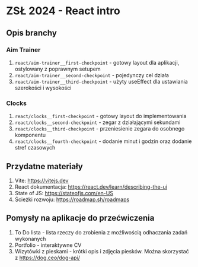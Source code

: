 # ZSŁ 2024 - React intro

## Opis branchy

### Aim Trainer

1. `react/aim-trainer__first-checkpoint` - gotowy layout dla aplikacji, ostylowany z poprawnym setupem
2. `react/aim-trainer__second-checkpoint` - pojedynczy cel działa
3. `react/aim-trainer__third-checkpoint` - użyty useEffect dla ustawiania szerokości i wysokości

### Clocks

1. `react/clocks__first-checkpoint` - gotowy layout do implementowania
2. `react/clocks__second-checkpoint` - zegar z działającymi sekundami
3. `react/clocks__third-checkpoint` - przeniesienie zegara do osobnego komponentu
4. `react/clocks__fourth-checkpoint` - dodanie minut i godzin oraz dodanie stref czasowych

## Przydatne materiały
1. Vite: https://vitejs.dev
2. React dokumentacja: https://react.dev/learn/describing-the-ui
3. State of JS: https://stateofjs.com/en-US
4. Ścieżki rozwoju: https://roadmap.sh/roadmaps

## Pomysły na aplikacje do przećwiczenia
1. To Do lista - lista rzeczy do zrobienia z możliwością odhaczania zadań wykonanych
2. Portfolio - interaktywne CV
3. Wizytówki z pieskami - krótki opis i zdjęcia piesków. Można skorzystać z https://dog.ceo/dog-api/

